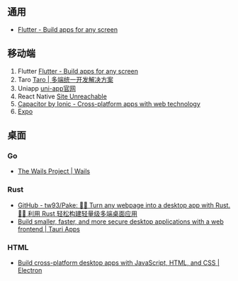 ## 通用

- [Flutter - Build apps for any screen](https://flutter.dev/)

## 移动端

1. Flutter [Flutter - Build apps for any screen](https://flutter.dev/)
2. Taro [Taro | 多端统一开发解决方案](https://taro.jd.com/)
3. Uniapp [uni-app官网](http://zh.uniapp.dcloud.io/)
4. React Native [Site Unreachable](https://reactnative.dev/)
5. [Capacitor by Ionic - Cross-platform apps with web technology](https://capacitorjs.com/)
6. [Expo](https://expo.dev/)


## 桌面

### Go

- [The Wails Project | Wails](https://wails.io/)

### Rust

- [GitHub - tw93/Pake: 🤱🏻 Turn any webpage into a desktop app with Rust. 🤱🏻 利用 Rust 轻松构建轻量级多端桌面应用](https://github.com/tw93/Pake)
- [Build smaller, faster, and more secure desktop applications with a web frontend | Tauri Apps](https://tauri.app/zh-cn/)

### HTML

- [Build cross-platform desktop apps with JavaScript, HTML, and CSS | Electron](https://www.electronjs.org/)

